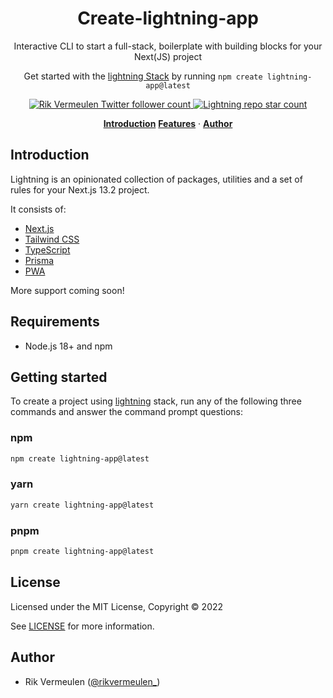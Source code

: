 <h1 align="center">Create-lightning-app</h1>

<p align="center">
  Interactive CLI to start a full-stack, boilerplate with building blocks for your Next(JS) project
</p>

<p align="center">
  Get started with the <a rel="noopener noreferrer" target="_blank" href="https://github.com/rikvermeulen/lightning">lightning Stack</a> by running <code>npm create lightning-app@latest</code>
</p>

<p align="center">
  <a href="https://twitter.com/rikvermeulen_">
    <img src="https://img.shields.io/twitter/follow/rikvermeulen_?style=flat&label=rikvermeulen_&logo=twitter&color=0bf&logoColor=fff" alt="Rik Vermeulen Twitter follower count" />
  </a>
  <a href="https://github.com/rikvermeulen/lightning">
    <img src="https://img.shields.io/github/stars/rikvermeulen/lightning?label=rikvermeulen%2Flightning" alt="Lightning repo star count" />
  </a>
</p>

<p align="center">
  <a href="#introduction"><strong>Introduction</strong></a>
  <a href="#features"><strong>Features</strong></a> ·
  <a href="#author"><strong>Author</strong></a>
</p>

## Introduction

Lightning is an opinionated collection of packages, utilities and a set of rules for your Next.js 13.2 project.

It consists of:

- [Next.js](https://nextjs.org)
- [Tailwind CSS](https://tailwindcss.com)
- [TypeScript](https://typescriptlang.org)
- [Prisma](https://prisma.io)
- [PWA](https://web.dev/progressive-web-apps/)

More support coming soon!

## Requirements

- Node.js 18+ and npm

## Getting started
To create a project using [lightning](https://github.com/rikvermeulen/lightning) stack, run any of the following three commands and answer the command prompt questions:

### npm

```bash
npm create lightning-app@latest
```

### yarn

```bash
yarn create lightning-app@latest
```

### pnpm

```bash
pnpm create lightning-app@latest
```
## License

Licensed under the MIT License, Copyright © 2022

See [LICENSE](LICENSE) for more information.

## Author

- Rik Vermeulen ([@rikvermeulen\_](https://twitter.com/rikvermeulen_))
